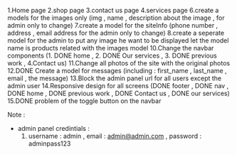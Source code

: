 1.Home page 
2.shop page 
3.contact us page
4.services page
6.create a models for the images only (img , name , description about the image  , for admin only to change)
7.create a model for the siteInfo (phone number  , address , email address for the admin only to change)
8.create a seperate model for the admin to put any image he want to be displayed let the model name is products
related with the images model
10.Change the navbar components (1. DONE home , 2. DONE Our services , 3. DONE previous work , 4.Contact us)
11.Change all photos of the site with the original photos
12.DONE Create a model for messages (including : first_name , last_name , email , the message)
13.Block the admin panel url for all users except the admin user
14.Responsive design for all screens (DONE footer , DONE nav , DONE home , DONE previous work , DONE Contact us , DONE our services)
15.DONE problem of the toggle button on the navbar


Note : 
- admin panel credintials : 
    1. username : admin , email : admin@admin.com , password : adminpass123